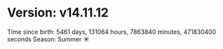 # Version: v14.11.12
Time since birth: 5461 days, 131064 hours, 7863840 minutes, 471830400 seconds
Season: Summer ☀️
